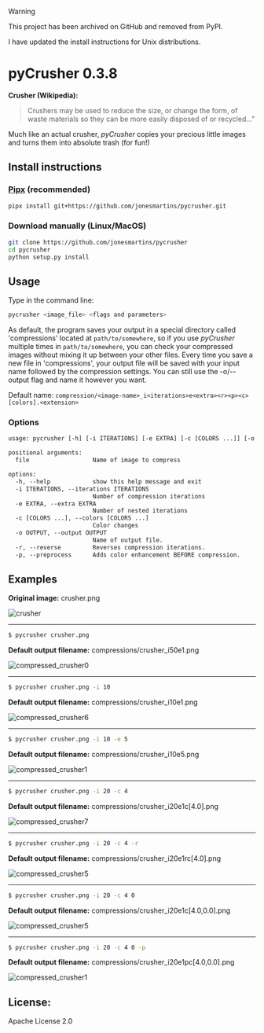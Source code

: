 > [!WARNING]
> This project has been archived on GitHub and removed from PyPI.
> 
> I have updated the install instructions for Unix distributions.

# pyCrusher 0.3.8

**Crusher (Wikipedia):**
>Crushers may be used to reduce the size, or change the form, of waste materials so they can be more easily disposed of or recycled..."

Much like an actual crusher, *pyCrusher* copies your precious little images and turns them into absolute trash (for fun!)

## Install instructions 

### [Pipx](https://pipx.pypa.io/stable/) (recommended)

```bash
pipx install git+https://github.com/jonesmartins/pycrusher.git
```

### Download manually (Linux/MacOS)

```bash
git clone https://github.com/jonesmartins/pycrusher
cd pycrusher
python setup.py install
```

## Usage

Type in the command line:
```bash
pycrusher <image_file> <flags and parameters>
```

As default, the program saves your output in a special directory called 'compressions' located at `path/to/somewhere`, so if you use *pyCrusher* multiple times in `path/to/somewhere`, you can check your compressed images without mixing it up between your other files.
Every time you save a new file in 'compressions', your output file will be saved with your input name followed by the compression settings. You can still use the -o/--output flag and name it however you want.

Default name: `compression/<image-name>_i<iterations>e<extra><r><p><c>[colors].<extension>`

### Options

```txt
usage: pycrusher [-h] [-i ITERATIONS] [-e EXTRA] [-c [COLORS ...]] [-o OUTPUT] [-r] [-p] file

positional arguments:
  file                  Name of image to compress

options:
  -h, --help            show this help message and exit
  -i ITERATIONS, --iterations ITERATIONS
                        Number of compression iterations
  -e EXTRA, --extra EXTRA
                        Number of nested iterations
  -c [COLORS ...], --colors [COLORS ...]
                        Color changes
  -o OUTPUT, --output OUTPUT
                        Name of output file.
  -r, --reverse         Reverses compression iterations.
  -p, --preprocess      Adds color enhancement BEFORE compression.
```

## Examples

**Original image:** crusher.png

![crusher](https://cloud.githubusercontent.com/assets/15959626/22045694/f78ef41c-dd02-11e6-9594-cd6b00e02884.png)

---

```bash
$ pycrusher crusher.png
```
**Default output filename:**   compressions/crusher_i50e1.png

![compressed_crusher0](https://cloud.githubusercontent.com/assets/15959626/22045698/fa458d24-dd02-11e6-8265-fdf3b902cded.jpg)

---

```bash
$ pycrusher crusher.png -i 10
```
**Default output filename:**  compressions/crusher_i10e1.png

![compressed_crusher6](https://cloud.githubusercontent.com/assets/15959626/22045854/0fc4f148-dd04-11e6-9e4d-fd60504fc2d5.jpg)

---

```bash
$ pycrusher crusher.png -i 10 -e 5
```
**Default output filename:**   compressions/crusher_i10e5.png

![compressed_crusher1](https://cloud.githubusercontent.com/assets/15959626/22045717/1883c198-dd03-11e6-9e76-4a6cb20c0413.jpg)

---

```bash
$ pycrusher crusher.png -i 20 -c 4
```
**Default output filename:**  compressions/crusher_i20e1c[4.0].png

![compressed_crusher7](https://cloud.githubusercontent.com/assets/15959626/22045906/63ef3a76-dd04-11e6-9ed0-4080a7c92ab9.jpg)

---

```bash
$ pycrusher crusher.png -i 20 -c 4 -r
```
**Default output filename:** compressions/crusher_i20e1rc[4.0].png

![compressed_crusher5](https://cloud.githubusercontent.com/assets/15959626/22492147/6bc72270-e80f-11e6-8e64-fa678fa03b0a.png)

---

```bash
$ pycrusher crusher.png -i 20 -c 4 0
```
**Default output filename:**  compressions/crusher_i20e1c[4.0,0.0].png

![compressed_crusher5](https://cloud.githubusercontent.com/assets/15959626/22045830/d62aae5a-dd03-11e6-8efd-a3fb90b42f0b.jpg)

---

```bash
$ pycrusher crusher.png -i 20 -c 4 0 -p
```
**Default output filename:**  compressions/crusher_i20e1pc[4.0,0.0].png

![compressed_crusher1](https://cloud.githubusercontent.com/assets/15959626/22492096/1640df30-e80f-11e6-94b5-3adedc6771b4.png)

## License:

Apache License 2.0
